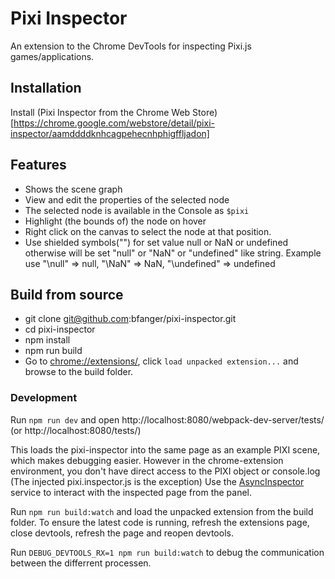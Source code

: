 # Pixi Inspector

An extension to the Chrome DevTools for inspecting Pixi.js games/applications.

## Installation

Install (Pixi Inspector from the Chrome Web Store)[https://chrome.google.com/webstore/detail/pixi-inspector/aamddddknhcagpehecnhphigffljadon]

## Features

* Shows the scene graph
* View and edit the properties of the selected node
* The selected node is available in the Console as `$pixi`
* Highlight (the bounds of) the node on hover
* Right click on the canvas to select the node at that position.
* Use shielded symbols("\") for set value null or NaN or undefined otherwise will be set "null" or "NaN" or "undefined" like string. Example use "\null" => null, "\NaN" => NaN, "\undefined" => undefined

## Build from source

* git clone git@github.com:bfanger/pixi-inspector.git
* cd pixi-inspector
* npm install
* npm run build
* Go to [chrome://extensions/](chrome://extensions/), click `load unpacked extension...` and browse to the build folder.

### Development

Run `npm run dev` and open http://localhost:8080/webpack-dev-server/tests/ (or http://localhost:8080/tests/)

This loads the pixi-inspector into the same page as an example PIXI scene, which makes debugging easier.
However in the chrome-extension environment, you don't have direct access to the PIXI object or console.log (The injected pixi.inspector.js is the exception)
Use the [AsyncInspector](src/services/AsyncInspector.js) service to interact with the inspected page from the panel.

Run `npm run build:watch` and load the unpacked extension from the build folder.
To ensure the latest code is running, refresh the extensions page, close devtools, refresh the page and reopen devtools.

Run `DEBUG_DEVTOOLS_RX=1 npm run build:watch` to debug the communication between the differrent processen.